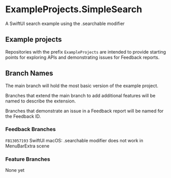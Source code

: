 # ExampleProjects.SimpleSearch
A SwiftUI search example using the .searchable modifier

## Example projects
Repositories with the prefix `ExampleProjects` are intended to provide starting points for exploring APIs and demonstrating issues for Feedback reports.

## Branch Names
The main branch will hold the most basic version of the example project.

Branches that extend the main branch to add additional features will be named to describe the extension.

Branches that demonstrate an issue in a Feedback report will be named for the Feedback ID.

### Feedback Branches
`FB13057193` SwiftUI macOS: .searchable modifier does not work in MenuBarExtra scene

### Feature Branches
None yet
